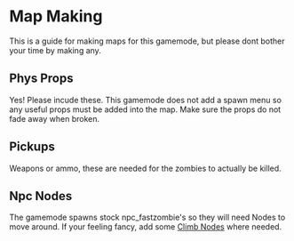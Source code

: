 # Map Making
This is a guide for making maps for this gamemode, but please dont bother your time by making any.

## Phys Props 
Yes! Please incude these. This gamemode does not add a spawn menu so any useful props must be added into the map. 
Make sure the props do not fade away when broken.

## Pickups
Weapons or ammo, these are needed for the zombies to actually be killed.

## Npc Nodes
The gamemode spawns stock npc_fastzombie's so they will need Nodes to move around. 
If your feeling fancy, add some [Climb Nodes](https://developer.valvesoftware.com/wiki/Info_node_climb) where needed.

